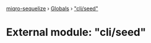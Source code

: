 [miqro-sequelize](../README.md) › [Globals](../globals.md) › ["cli/seed"](_cli_seed_.md)

# External module: "cli/seed"


